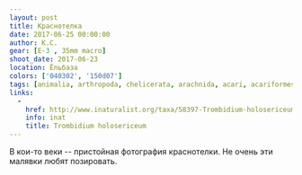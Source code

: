 ```yaml
---
layout: post
title: Краснотелка
date: 2017-06-25 00:00:00
author: К.С.
gear: [E-3 , 35mm macro]
shoot_date: 2017-06-23
location: Ёльбаза
colors: ['040302', '150d07']
tags: [animalia, arthropoda, chelicerata, arachnida, acari, acariformes, trombidiformes, trombidiidae, trombidium, trombidium holosericeum]
links:
  -
    href: http://www.inaturalist.org/taxa/58397-Trombidium-holosericeum
    info: inat
    title: Trombidium holosericeum
---
```

В кои-то веки -- пристойная фотография краснотелки. Не очень эти малявки любят позировать.

